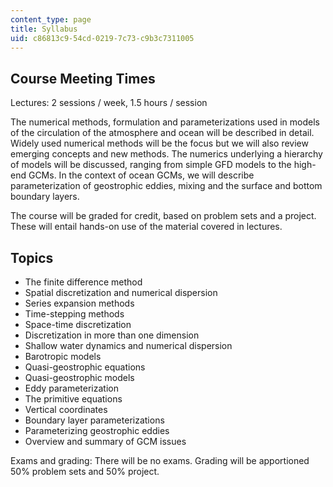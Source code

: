 ```yaml
---
content_type: page
title: Syllabus
uid: c86813c9-54cd-0219-7c73-c9b3c7311005
---
```


Course Meeting Times
--------------------

Lectures: 2 sessions / week, 1.5 hours / session

The numerical methods, formulation and parameterizations used in models of the circulation of the atmosphere and ocean will be described in detail. Widely used numerical methods will be the focus but we will also review emerging concepts and new methods. The numerics underlying a hierarchy of models will be discussed, ranging from simple GFD models to the high-end GCMs. In the context of ocean GCMs, we will describe parameterization of geostrophic eddies, mixing and the surface and bottom boundary layers.

The course will be graded for credit, based on problem sets and a project. These will entail hands-on use of the material covered in lectures.

Topics
------

*   The finite difference method
*   Spatial discretization and numerical dispersion
*   Series expansion methods
*   Time-stepping methods
*   Space-time discretization
*   Discretization in more than one dimension
*   Shallow water dynamics and numerical dispersion
*   Barotropic models
*   Quasi-geostrophic equations
*   Quasi-geostrophic models
*   Eddy parameterization
*   The primitive equations
*   Vertical coordinates
*   Boundary layer parameterizations
*   Parameterizing geostrophic eddies
*   Overview and summary of GCM issues

Exams and grading: There will be no exams. Grading will be apportioned 50% problem sets and 50% project.
